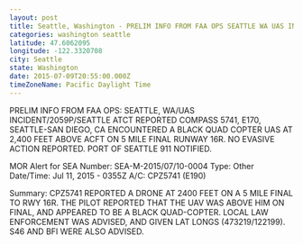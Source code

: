 ```yaml
---
layout: post
title: Seattle, Washington - PRELIM INFO FROM FAA OPS SEATTLE WA UAS INCIDENT 2059P SEATTLE ATCT REPORTED COMPASS 5741
categories: washington seattle
latitude: 47.6062095
longitude: -122.3320708
city: Seattle
state: Washington
date: 2015-07-09T20:55:00.000Z
timeZoneName: Pacific Daylight Time
---
```


PRELIM INFO FROM FAA OPS: SEATTLE, WA/UAS INCIDENT/2059P/SEATTLE ATCT REPORTED COMPASS 5741, E170, SEATTLE-SAN DIEGO, CA ENCOUNTERED A BLACK QUAD COPTER UAS AT 2,400 FEET ABOVE ACFT ON 5 MILE FINAL RUNWAY 16R. NO EVASIVE ACTION REPORTED. PORT OF SEATTLE 911 NOTIFIED. 


MOR Alert for SEA
Number: SEA-M-2015/07/10-0004
Type: Other
Date/Time: Jul 11, 2015 - 0355Z
A/C: CPZ5741 (E190)

Summary: CPZ5741 REPORTED A DRONE AT 2400 FEET ON A 5 MILE FINAL TO RWY 16R. THE PILOT REPORTED THAT THE UAV WAS ABOVE HIM ON FINAL, AND APPEARED TO BE A BLACK QUAD-COPTER. LOCAL LAW ENFORCEMENT WAS ADVISED, AND GIVEN LAT LONGS (473219/122199). S46 AND BFI WERE ALSO ADVISED. 